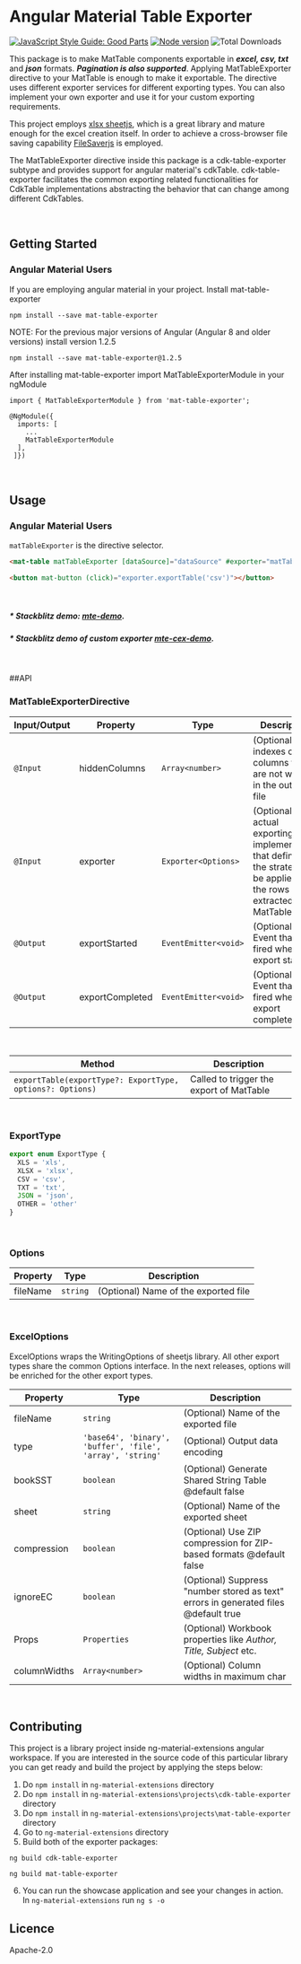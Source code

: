 # Angular Material Table Exporter

[![JavaScript Style Guide: Good Parts](https://img.shields.io/badge/code%20style-goodparts-brightgreen.svg?style=flat)](https://github.com/dwyl/goodparts "JavaScript The Good Parts")  [![Node version](https://img.shields.io/npm/v/mat-table-exporter.svg?style=flat)](https://www.npmjs.com/package/mat-table-exporter)  ![Total Downloads](https://img.shields.io/npm/dm/mat-table-exporter.svg)

This package is to make MatTable components exportable in ***excel, csv, txt*** and ***json*** formats. ***Pagination is also supported***. Applying MatTableExporter directive to your MatTable is enough to make it exportable. The directive uses different exporter services for different exporting types. You can also implement your own exporter and use it for your custom exporting requirements.

This project employs <a href="https://github.com/SheetJS/js-xlsx" target="_blank">xlsx sheetjs</a>, which is a great library and mature enough for the excel creation itself. In order to achieve a cross-browser file saving capability <a href="https://github.com/eligrey/FileSaver.js/" target="_blank">FileSaverjs</a> is employed.

The MatTableExporter directive inside this package is a cdk-table-exporter subtype and provides support for angular material's cdkTable.
cdk-table-exporter facilitates the common exporting related functionalities for CdkTable implementations abstracting the behavior that can change among different CdkTables.

&nbsp;

## Getting Started

### Angular Material Users

If you are employing angular material in your project. Install mat-table-exporter
```
npm install --save mat-table-exporter
```
NOTE: For the previous major versions of Angular (Angular 8 and older versions) install version 1.2.5 
```
npm install --save mat-table-exporter@1.2.5
```

After installing mat-table-exporter import MatTableExporterModule in your ngModule
```
import { MatTableExporterModule } from 'mat-table-exporter';
```
```
@NgModule({
  imports: [
    ...
    MatTableExporterModule
  ],
 ]})
```
&nbsp;

## Usage
### Angular Material Users

`matTableExporter` is the directive selector.
```html
<mat-table matTableExporter [dataSource]="dataSource" #exporter="matTableExporter">
```

```html
<button mat-button (click)="exporter.exportTable('csv')"></button>
```

&nbsp;

##### * Stackblitz demo: <a href="https://stackblitz.com/edit/mte-demo" target="_blank">mte-demo</a>.

##### * Stackblitz demo of custom exporter <a href="https://stackblitz.com/edit/mte-cex-demo" target="_blank">mte-cex-demo</a>.

&nbsp;

##API

### MatTableExporterDirective

| Input/Output | Property | Type | Description |
| --- | --- | --- | --- |
| `@Input` | hiddenColumns | `Array<number>` | (Optional) The indexes of the columns that are not wanted in the output file |
| `@Input` | exporter | `Exporter<Options>` | (Optional) The actual exporting implementation that defines the strategy to be applied to the rows extracted from MatTable. |
| `@Output` | exportStarted | `EventEmitter<void>` | (Optional) Event that's fired when the export started |
| `@Output` | exportCompleted | `EventEmitter<void>` | (Optional) Event that's fired when the export completed |

&nbsp;


| Method | Description    |
|----------|-------------|
| `exportTable(exportType?: ExportType, options?: Options)`   | Called to trigger the export of MatTable|

&nbsp;

### ExportType

```js
export enum ExportType {
  XLS = 'xls',
  XLSX = 'xlsx',
  CSV = 'csv',
  TXT = 'txt',
  JSON = 'json',
  OTHER = 'other'
}
```
&nbsp;

### Options


| Property | Type   | Description |
|----------|--------|-------------|
| fileName | `string` |(Optional) Name of the exported file|

&nbsp;

### ExcelOptions
ExcelOptions wraps the WritingOptions of sheetjs library. All other export types share the common Options interface. In the next releases, options will be enriched for the other export types.

| Property | Type   | Description |
|----------|--------|-------------|
| fileName | `string` |(Optional) Name of the exported file|
| type | `'base64', 'binary', 'buffer', 'file', 'array', 'string'` |(Optional) Output data encoding|
| bookSST | `boolean` |(Optional) Generate Shared String Table @default false|
| sheet | `string` |(Optional) Name of the exported sheet|
| compression | `boolean` |(Optional) Use ZIP compression for ZIP-based formats @default false|
| ignoreEC | `boolean` |(Optional) Suppress "number stored as text" errors in generated files @default true|
| Props | `Properties` |(Optional) Workbook properties like *Author, Title, Subject* etc.|
| columnWidths | `Array<number>` | (Optional) Column widths in maximum char  |
&nbsp;

## Contributing
This project is a library project inside ng-material-extensions angular workspace. If you are interested in the source code of this particular library you can get ready and build the project by applying the steps below:

1. Do ```npm install``` in ```ng-material-extensions``` directory
2. Do ```npm install``` in ```ng-material-extensions\projects\cdk-table-exporter``` directory
3. Do ```npm install``` in ```ng-material-extensions\projects\mat-table-exporter``` directory
4. Go to ```ng-material-extensions``` directory
5. Build both of the exporter packages:
```
ng build cdk-table-exporter
```
```
ng build mat-table-exporter
```
6. You can run the showcase application and see your changes in action. In ```ng-material-extensions``` run ```ng s -o```

## Licence

Apache-2.0
